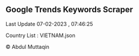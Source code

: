 

## Google Trends Keywords Scraper 
 
Last Update 07-02-2023 , 07:46:25

Country List :
VIETNAM.json



© Abdul Muttaqin 
